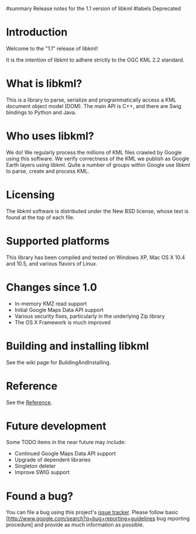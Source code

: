 ﻿#summary Release notes for the 1.1 version of libkml
#labels Deprecated

# Introduction #

Welcome to the "1.1" release of libkml!

It is the intention of libkml to adhere strictly to the OGC KML 2.2 standard.

# What is libkml? #

This is a library to parse, serialize and programmatically access a KML
document object model (DOM). The main API is C++, and there are Swig
bindings to Python and Java.

# Who uses libkml? #

We do! We regularly process the millions of KML files crawled by Google using
this software.  We verify correctness of the KML we publish as Google Earth
layers using libkml.  Quite a number of groups within Google use libkml to
parse, create and process KML.

# Licensing #

The libkml software is distributed under the New BSD license, whose text is
found at the top of each file.

# Supported platforms #

This library has been compiled and tested on Windows XP, Mac OS X 10.4 and
10.5, and various flavors of Linux.

# Changes since 1.0 #

  * In-memory KMZ read support
  * Initial Google Maps Data API support
  * Various security fixes, particularly in the underlying Zip library
  * The OS X Framework is much improved

# Building and installing libkml #

See the wiki page for BuildingAndInstalling.

# Reference #

See the [Reference](Reference.md).

# Future development #

Some TODO items in the near future may include:

  * Continued Google Maps Data API support
  * Upgrade of dependent libraries
  * Singleton deleter
  * Improve SWIG support


# Found a bug? #

You can file a bug using this project's
[issue tracker](http://code.google.com/p/libkml/issues/list). Please follow
basic [http://www.google.com/search?q=bug+reporting+guidelines bug reporting
procedure] and provide as much information as possible.